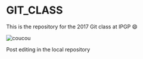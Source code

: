 # GIT_CLASS

This is the repository for the 2017 Git class at IPGP :smile:

![coucou](http://blog.shanegraphique.com/wp-content/uploads/2014/09/carlsberg-beer-pub-earth-terre-astronaute-numerik.jpg)

Post editing in the local repository
